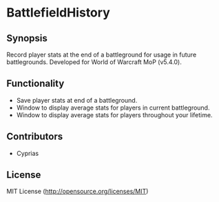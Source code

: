 # BattlefieldHistory

## Synopsis

Record player stats at the end of a battleground for usage in future battlegrounds. Developed for World of Warcraft MoP (v5.4.0).

## Functionality
- Save player stats at end of a battleground.
- Window to display average stats for players in current battleground.
- Window to display average stats for players throughout your lifetime.

## Contributors
- Cyprias

## License
MIT License	(http://opensource.org/licenses/MIT)